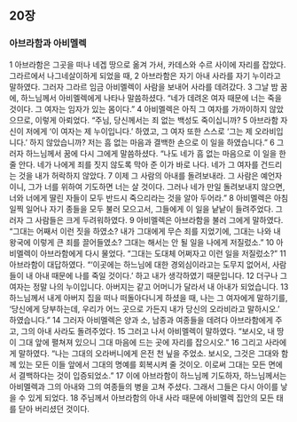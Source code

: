 ## 20장
### 아브라함과 아비멜렉
1 아브라함은 그곳을 떠나 네겝 땅으로 옮겨 가서, 카데스와 수르 사이에 자리를 잡았다. 그라르에서 나그네살이하게 되었을 때,
2 아브라함은 자기 아내 사라를 자기 누이라고 말하였다. 그러자 그라르 임금 아비멜렉이 사람을 보내어 사라를 데려갔다.
3 그날 밤 꿈에, 하느님께서 아비멜렉에게 나타나 말씀하셨다. “네가 데려온 여자 때문에 너는 죽을 것이다. 그 여자는 임자가 있는 몸이다.”
4 아비멜렉은 아직 그 여자를 가까이하지 않았으므로, 이렇게 아뢰었다. “주님, 당신께서는 죄 없는 백성도 죽이십니까?
5 아브라함 자신이 저에게 ‘이 여자는 제 누이입니다.’ 하였고, 그 여자 또한 스스로 ‘그는 제 오라비입니다.’ 하지 않았습니까? 저는 흠 없는 마음과 결백한 손으로 이 일을 하였습니다.”
6 그러자 하느님께서 꿈에 다시 그에게 말씀하셨다. “나도 네가 흠 없는 마음으로 이 일을 한 줄 안다. 네가 나에게 죄를 짓지 않도록 막아 준 이가 바로 나다. 네가 그 여자를 건드리는 것을 내가 허락하지 않았다.
7 이제 그 사람의 아내를 돌려보내라. 그 사람은 예언자이니, 그가 너를 위하여 기도하면 너는 살 것이다. 그러나 네가 만일 돌려보내지 않으면, 너와 너에게 딸린 자들이 모두 반드시 죽으리라는 것을 알아 두어라.”
8 아비멜렉은 아침 일찍 일어나 자기 종들을 모두 불러 모으고서, 그들에게 이 일을 낱낱이 들려주었다. 그러자 그 사람들은 크게 두려워하였다.
9 아비멜렉은 아브라함을 불러 그에게 말하였다. “그대는 어째서 이런 짓을 하였소? 내가 그대에게 무슨 죄를 지었기에, 그대는 나와 내 왕국에 이렇게 큰 죄를 끌어들였소? 그대는 해서는 안 될 일을 나에게 저질렀소.”
10 아비멜렉이 아브라함에게 다시 물었다. “그대는 도대체 어쩌자고 이런 일을 저질렀소?”
11 아브라함이 대답하였다. “‘이곳에는 하느님에 대한 경외심이라고는 도무지 없어서, 사람들이 내 아내 때문에 나를 죽일 것이다.’ 하고 내가 생각하였기 때문입니다.
12 더구나 그 여자는 정말 나의 누이입니다. 아버지는 같고 어머니가 달라서 내 아내가 되었습니다.
13 하느님께서 내게 아버지 집을 떠나 떠돌아다니게 하셨을 때, 나는 그 여자에게 말하기를, ‘당신에게 당부하는데, 우리가 어느 곳으로 가든지 내가 당신의 오라비라고 말하시오.’ 하였습니다.”
14 그러자 아비멜렉은 양과 소, 남종과 여종들을 데려다 아브라함에게 주고, 그의 아내 사라도 돌려주었다.
15 그러고 나서 아비멜렉이 말하였다. “보시오, 내 땅이 그대 앞에 펼쳐져 있으니 그대 마음에 드는 곳에 자리를 잡으시오.”
16 그리고 사라에게 말하였다. “나는 그대의 오라버니에게 은전 천 닢을 주었소. 보시오, 그것은 그대와 함께 있는 모든 이들 앞에서 그대의 명예를 회복시켜 줄 것이오. 이로써 그대는 모든 면에서 결백하다는 것이 입증되었소.”
17 이에 아브라함이 하느님께 기도하자, 하느님께서는 아비멜렉과 그의 아내와 그의 여종들의 병을 고쳐 주셨다. 그래서 그들은 다시 아이를 낳을 수 있게 되었다.
18 주님께서 아브라함의 아내 사라 때문에 아비멜렉 집안의 모든 태를 닫아 버리셨던 것이다.
